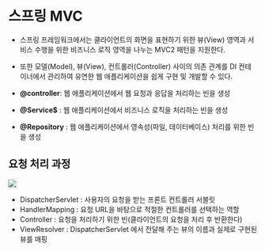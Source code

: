 # 스프링 MVC

- 스프링 프레임워크에서는 클라이언트의 화면을 표현하기 위한 뷰(View) 영역과 서비스 수행을 위한 비즈니스 로직 영역을 나누는 MVC2 패턴을 지원한다.

- 또한 모델(Model), 뷰(View), 컨트롤러(Controller) 사이의 의존 관계를 DI 컨테이너에서 관리하여 유연한 웹 애플리케이션을 쉽게 구현 및 개발할 수 있다.

- **@controller**: 웹 애플리케이션에서 웹 요청과 응답을 처리하는 빈을 생성

- **@Service$** : 웹 애플리케이션에서 비즈니스 로직을 처리하는 빈을 생성

- **@Repository** : 웹 애플리케이션에서 영속성(파일, 데이터베이스) 처리를 위한 빈을 생성

## 요청 처리 과정
<img src="https://user-images.githubusercontent.com/26870393/182376640-202a56b6-f396-464f-b4dc-6075b0b824d4.png">

- DispatcherServlet : 사용자의 요청을 받는 프론트 컨트롤러 서블릿
- HandlerMapping : 요청 URL을 바탕으로 적절한 컨트롤러를 선택하는 역할
- Controller : 요청을 처리하기 위한 빈(클라이언트의 요청을 처리 후 반환한다)
- ViewResolver : DispatcherServlet 에서 전달해 주는 뷰의 이름과 실제로 구현된 뷰를 매핑